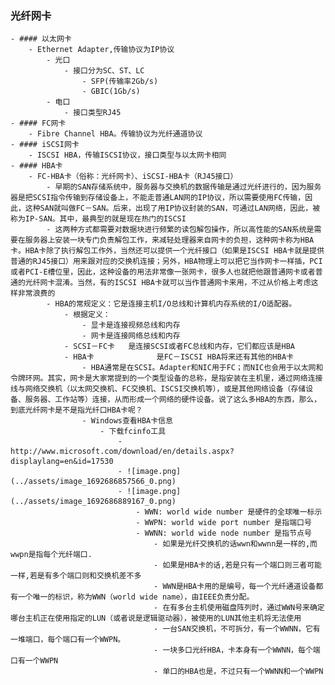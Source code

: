 ### 光纤网卡
	- #### 以太网卡
		- Ethernet Adapter,传输协议为IP协议
			- 光口
				- 接口分为SC、ST、LC
					- SFP(传输率2Gb/s)
					- GBIC(1Gb/s)
			- 电口
				- 接口类型RJ45
	- #### FC网卡
		- Fibre Channel HBA。传输协议为光纤通道协议
	- #### iSCSI网卡
		- ISCSI HBA，传输ISCSI协议，接口类型与以太网卡相同
	- #### HBA卡
		- FC-HBA卡（俗称：光纤网卡）、iSCSI-HBA卡（RJ45接口）
			- 早期的SAN存储系统中，服务器与交换机的数据传输是通过光纤进行的，因为服务器是把SCSI指令传输到存储设备上，不能走普通LAN网的IP协议，所以需要使用FC传输，因此，这种SAN就叫做FC－SAN。后来，出现了用IP协议封装的SAN，可通过LAN网络，因此，被称为IP-SAN。其中，最典型的就是现在热门的ISCSI
			- 这两种方式都需要对数据块进行频繁的读包解包操作，所以高性能的SAN系统是需要在服务器上安装一块专门负责解包工作，来减轻处理器来自网卡的负担，这种网卡称为HBA卡。HBA卡除了执行解包工作外，当然还可以提供一个光纤接口（如果是ISCSI HBA卡就是提供普通的RJ45接口）用来跟对应的交换机连接；另外，HBA物理上可以把它当作网卡一样插，PCI或者PCI-E槽位里，因此，这种设备的用法非常像一张网卡，很多人也就把他跟普通网卡或者普通的光纤网卡混淆。当然，有的ISCSI HBA卡就可以当作普通网卡来用，不过从价格上考虑这样非常浪费的
			- HBA的常规定义：它是连接主机I/O总线和计算机内存系统的I/O适配器。
				- 根据定义：
					- 显卡是连接视频总线和内存
					- 网卡是连接网络总线和内存
				- SCSI－FC卡   是连接SCSI或者FC总线和内存，它们都应该是HBA
				- HBA卡              是FC－ISCSI HBA将来还有其他的HBA卡
					- HBA通常是在SCSI。Adapter和NIC用于FC；而NIC也会用于以太网和令牌环网。其实，网卡是大家常提到的一个类型设备的总称，是指安装在主机里，通过网络连接线与网络交换机（以太网交换机、FC交换机、ISCSI交换机等），或是其他网络设备（存储设备、服务器、工作站等）连接，从而形成一个网络的硬件设备。说了这么多HBA的东西，那么，到底光纤网卡是不是指光纤口HBA卡呢？
					- Windows查看HBA卡信息
						- 下载fcinfo工具
							- http://www.microsoft.com/download/en/details.aspx?displaylang=en&id=17530
							- ![image.png](../assets/image_1692686857566_0.png)
							- ![image.png](../assets/image_1692686889167_0.png)
								- WWN: world wide number 是硬件的全球唯一标示
								- WWPN: world wide port number 是指端口号
								- WWNN: world wide node number 是指节点号
									- 如果是光纤交换机的话wwn和wwnn是一样的,而wwpn是指每个光纤端口.
									- 如果是HBA卡的话,若是只有一个端口则三者可能一样,若是有多个端口则和交换机差不多
									- WWN是HBA卡用的是编号，每一个光纤通道设备都有一个唯一的标识，称为WWN（world wide name），由IEEE负责分配。
									- 在有多台主机使用磁盘阵列时，通过WWN号来确定哪台主机正在使用指定的LUN（或者说是逻辑驱动器），被使用的LUN其他主机将无法使用
									- 一台SAN交换机，不可拆分，有一个WWNN，它有一堆端口，每个端口有一个WWPN。
									- 一块多口光纤HBA，卡本身有一个WWNN，每个端口有一个WWPN
									- 单口的HBA也是，不过只有一个WWNN和一个WWPN